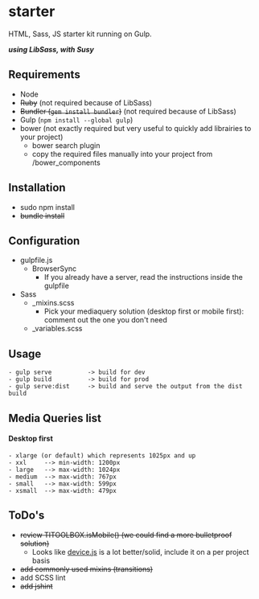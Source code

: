 starter
=======

HTML, Sass, JS starter kit running on Gulp. 

***using LibSass, with Susy***

## Requirements
 - Node
 - ~~Ruby~~ (not required because of LibSass)
 - ~~Bundler (```gem install bundler```)~~ (not required because of LibSass)
 - Gulp (```npm install --global gulp```)
 - bower (not exactly required but very useful to quickly add librairies to your project)
	- bower search plugin
	- copy the required files manually into your project from /bower_components

## Installation
- sudo npm install
- ~~bundle install~~

## Configuration
- gulpfile.js
	- BrowserSync
		- If you already have a server, read the instructions inside the gulpfile
- Sass
	- _mixins.scss
		- Pick your mediaquery solution (desktop first or mobile first): comment out the one you don't need
	- _variables.scss

## Usage
```Shell
- gulp serve          -> build for dev
- gulp build          -> build for prod
- gulp serve:dist     -> build and serve the output from the dist build
```

## Media Queries list
#### Desktop first
```
- xlarge (or default) which represents 1025px and up
- xxl     --> min-width: 1200px
- large   --> max-width: 1024px
- medium  --> max-width: 767px
- small   --> max-width: 599px
- xsmall  --> max-width: 479px
```

## ToDo's
- ~~review TITOOLBOX.isMobile() (we could find a more bulletproof solution)~~
	- Looks like [device.js](https://github.com/matthewhudson/device.js) is a lot better/solid, include it on a per project basis
- ~~add commonly used mixins (transitions)~~
- add SCSS lint 
- ~~add jshint~~
